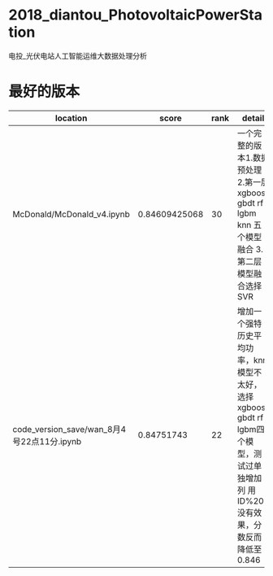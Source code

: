 # 2018_diantou_PhotovoltaicPowerStation
电投_光伏电站人工智能运维大数据处理分析
# 最好的版本    
|                 location                        | score           | rank | detail                       |
| ----------------------------------------------- | --------------- | --- | ---------------------          |
|    McDonald/McDonald_v4.ipynb                   |  0.84609425068  | 30  |一个完整的版本1.数据预处理 2.第一层xgboost gbdt rf lgbm knn 五个模型融合  3.第二层模型融合选择SVR|
| code_version_save/wan_8月4号22点11分.ipynb       |  0.84751743     | 22  | 增加一个强特 历史平均功率，knn模型不太好，选择xgboost gbdt rf lgbm四个模型，测试过单独增加列 用ID%205 没有效果，分数反而降低至0.846

